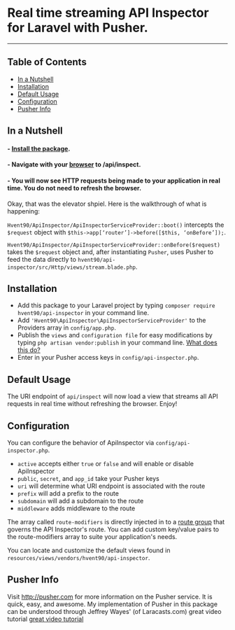 # Real time streaming API Inspector for Laravel with Pusher.
___


## Table of Contents
- [In a Nutshell](#in-a-nutshell)
- [Installation](#installation)
- [Default Usage](#default-usage)
- [Configuration](#configuration)
- [Pusher Info](#pusher-info)


## In a Nutshell
#### - [Install the package](#installation).
#### - Navigate with your [browser](http://isp.netscape.com/) to /api/inspect.
#### - You will now see HTTP requests being made to your application in real time. You do not need to refresh the browser.

Okay, that was the elevator shpiel. Here is the walkthrough of what is happening:

`Hvent90/ApiInspector/ApiInspectorServiceProvider::boot()` intercepts the `$request` object with `$this->app[‘router’]->before([$this, ‘onBefore’]);`.

`Hvent90/ApiInspector/ApiInspectorServiceProvider::onBefore($request)` takes the `$request` object and, after instantiating `Pusher`, uses Pusher to feed the data directly to `hvent90/api-inspector/src/Http/views/stream.blade.php`.


## Installation
- Add this package to your Laravel project by typing `composer require hvent90/api-inspector` in your command line.
- Add `'Hvent90\ApiInspector\ApiInspectorServiceProvider'` to the Providers array in `config/app.php`.
- Publish the `views` and `configuration file` for easy modifications by typing `php artisan vendor:publish` in your command line. [What does this do?](#configuration)
- Enter in your Pusher access keys in `config/api-inspector.php`.


## Default Usage
The URI endpoint of `api/inspect` will now load a view that streams all API requests in real time without refreshing the browser. Enjoy!


## Configuration
You can configure the behavior of ApiInspector via `config/api-inspector.php`.
* `active` accepts either `true` or `false` and will enable or disable ApiInspector
* `public`, `secret`, and `app_id` take your Pusher keys
* `uri` will determine what URI endpoint is associated with the route
* `prefix` will add a prefix to the route
* `subdomain` will add a subdomain to the route
* `middleware` adds middleware to the route

The array called `route-modifiers` is directly injected in to a [route group](http://laravel.com/docs/5.0/routing#route-groups) that governs the API Inspector's route. You can add custom key/value pairs to the route-modifiers array to suite your application's needs.

You can locate and customize the default views found in `resources/views/vendors/hvent90/api-inspector`.


## Pusher Info
Visit http://pusher.com for more information on the Pusher service. It is quick, easy, and awesome.
My implementation of Pusher in this package can be understood through Jeffrey Wayes' (of Laracasts.com) great video tutorial [great video tutorial](https://laracasts.com/lessons/pusher-awesomeness)
